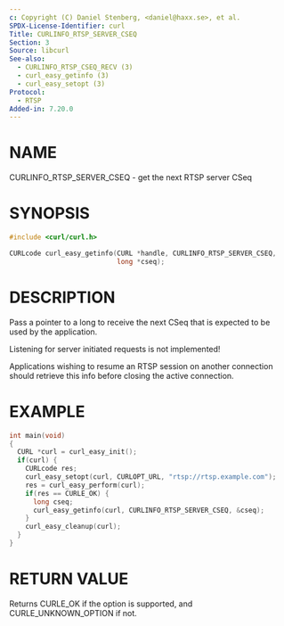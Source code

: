 ```yaml
---
c: Copyright (C) Daniel Stenberg, <daniel@haxx.se>, et al.
SPDX-License-Identifier: curl
Title: CURLINFO_RTSP_SERVER_CSEQ
Section: 3
Source: libcurl
See-also:
  - CURLINFO_RTSP_CSEQ_RECV (3)
  - curl_easy_getinfo (3)
  - curl_easy_setopt (3)
Protocol:
  - RTSP
Added-in: 7.20.0
---
```


# NAME

CURLINFO_RTSP_SERVER_CSEQ - get the next RTSP server CSeq

# SYNOPSIS

~~~c
#include <curl/curl.h>

CURLcode curl_easy_getinfo(CURL *handle, CURLINFO_RTSP_SERVER_CSEQ,
                           long *cseq);
~~~

# DESCRIPTION

Pass a pointer to a long to receive the next CSeq that is expected to be used
by the application.

Listening for server initiated requests is not implemented!

Applications wishing to resume an RTSP session on another connection should
retrieve this info before closing the active connection.

# EXAMPLE

~~~c
int main(void)
{
  CURL *curl = curl_easy_init();
  if(curl) {
    CURLcode res;
    curl_easy_setopt(curl, CURLOPT_URL, "rtsp://rtsp.example.com");
    res = curl_easy_perform(curl);
    if(res == CURLE_OK) {
      long cseq;
      curl_easy_getinfo(curl, CURLINFO_RTSP_SERVER_CSEQ, &cseq);
    }
    curl_easy_cleanup(curl);
  }
}
~~~

# RETURN VALUE

Returns CURLE_OK if the option is supported, and CURLE_UNKNOWN_OPTION if not.
